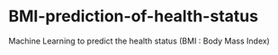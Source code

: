 # BMI-prediction-of-health-status
Machine Learning to predict the health status (BMI : Body Mass Index)
